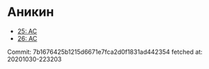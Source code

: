 # Аникин
- [25: AC](25.md)
- [26: AC](26.md)

Commit: 7b1676425b1215d6671e7fca2d0f1831ad442354
 fetched at: 20201030-223203
